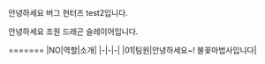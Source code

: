 안녕하세요 버그 헌터즈 test2입니다.



안녕하세요 조원 드래곤 슬레이어입니다.

=======
|NO|역할|소개|
|-|-|-|
|01|팀원|안녕하세요~! 불꽃마법사입니다|

